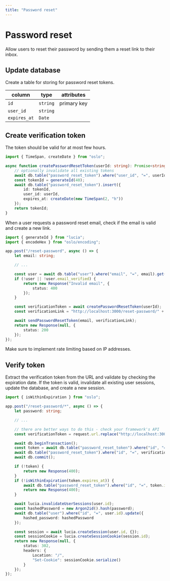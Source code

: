 ```yaml
---
title: "Password reset"
---
```


# Password reset

Allow users to reset their password by sending them a reset link to their inbox.

## Update database

Create a table for storing for password reset tokens.

| column       | type     | attributes  |
| ------------ | -------- | ----------- |
| `id`         | `string` | primary key |
| `user_id`    | `string` |             |
| `expires_at` | `Date`   |             |

## Create verification token

The token should be valid for at most few hours.

```ts
import { TimeSpan, createDate } from "oslo";

async function createPasswordResetToken(userId: string): Promise<string> {
	// optionally invalidate all existing tokens
	await db.table("password_reset_token").where("user_id", "=", userId).deleteAll();
	const tokenId = generateId(40);
	await db.table("password_reset_token").insert({
		id: tokenId,
		user_id: userId,
		expires_at: createDate(new TimeSpan(2, "h"))
	});
	return tokenId;
}
```

When a user requests a password reset email, check if the email is valid and create a new link.

```ts
import { generateId } from "lucia";
import { encodeHex } from "oslo/encoding";

app.post("/reset-password", async () => {
	let email: string;

	// ...

	const user = await db.table("user").where("email", "=", email).get();
	if (!user || !user.email_verified) {
		return new Response("Invalid email", {
			status: 400
		});
	}

	const verificationToken = await createPasswordResetToken(userId);
	const verificationLink = "http://localhost:3000/reset-password/" + verificationToken;

	await sendPasswordResetToken(email, verificationLink);
	return new Response(null, {
		status: 200
	});
});
```

Make sure to implement rate limiting based on IP addresses.

## Verify token

Extract the verification token from the URL and validate by checking the expiration date. If the token is valid, invalidate all existing user sessions, update the database, and create a new session.

```ts
import { isWithinExpiration } from "oslo";

app.post("/reset-password/*", async () => {
	let password: string;

	// ...

	// there are better ways to do this - check your framework's API
	const verificationToken = request.url.replace("http://localhost:3000/reset-password/", "");

	await db.beginTransaction();
	const token = await db.table("password_reset_token").where("id", "=", verificationToken).get();
	await db.table("password_reset_token").where("id", "=", verificationToken).delete();
	await db.commit();

	if (!token) {
		return new Response(400);
	}
	if (!isWithinExpiration(token.expires_at)) {
		await db.table("password_reset_token").where("id", "=", token.id).delete();
		return new Response(400);
	}

	await lucia.invalidateUserSessions(user.id);
	const hashedPassword = new Argon2id().hash(password);
	await db.table("user").where("id", "=", user.id).update({
		hashed_password: hashedPassword
	});

	const session = await lucia.createSession(user.id, {});
	const sessionCookie = lucia.createSessionCookie(session.id);
	return new Response(null, {
		status: 302,
		headers: {
			Location: "/",
			"Set-Cookie": sessionCookie.serialize()
		}
	});
});
```
